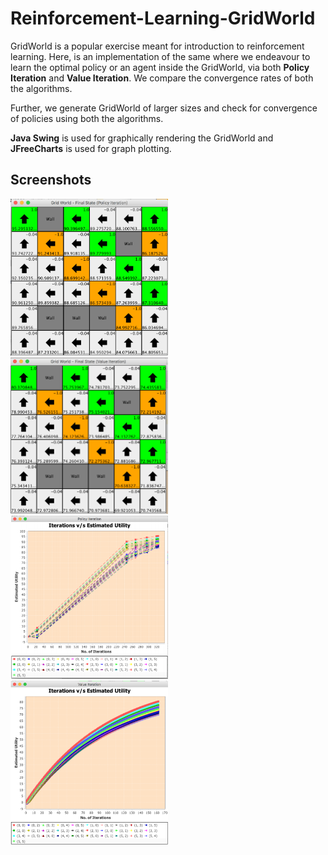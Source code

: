 # Reinforcement-Learning-GridWorld

GridWorld is a popular exercise meant for introduction to reinforcement learning. Here, is an implementation of the same where we endeavour to learn the optimal policy or an agent inside the GridWorld, via both **Policy Iteration** and **Value Iteration**. We compare the convergence rates of both the algorithms.

Further, we generate GridWorld of larger sizes and check for convergence of policies using both the algorithms.

**Java Swing** is used for graphically rendering the GridWorld and **JFreeCharts** is used for graph plotting.

## Screenshots

<img src="/screenshots/1.png" width="50%" height="50%" />
<img src="/screenshots/2.png" width="50%" height="50%" />
<img src="/screenshots/3.png" width="50%" height="50%" />
<img src="/screenshots/4.png" width="50%" height="50%" />
